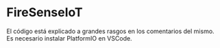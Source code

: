 # FireSenseIoT
El código está explicado a grandes rasgos en los comentarios del mismo. Es necesario instalar PlatformIO en VSCode.
